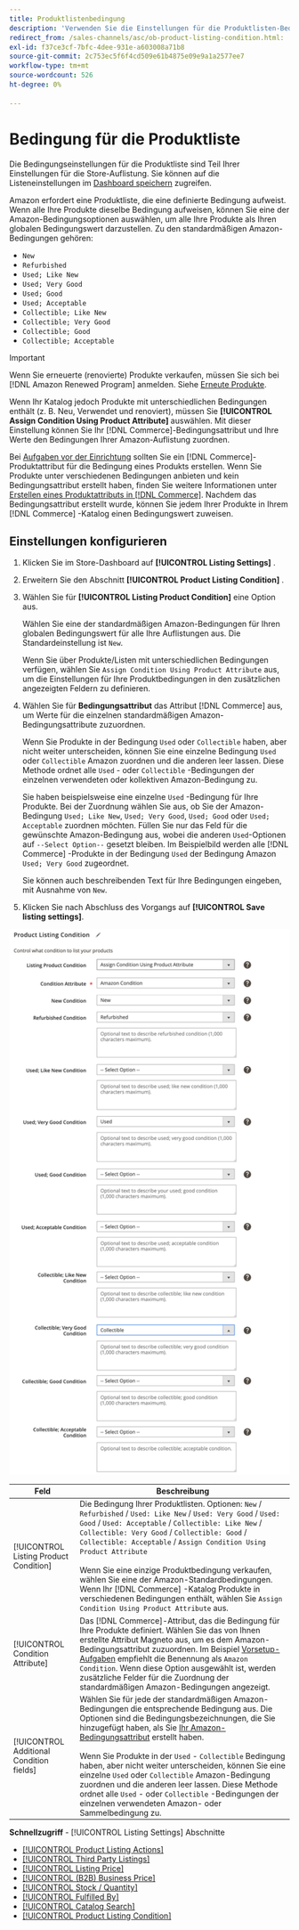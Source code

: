 ```yaml
---
title: Produktlistenbedingung
description: 'Verwenden Sie die Einstellungen für die Produktlisten-Bedingung, um Ihre Commerce-Produkte einer Amazon-Produktbedingung zuzuordnen, z. B. "Neu"oder "Neu"oder "Raffiniert".'
redirect_from: /sales-channels/asc/ob-product-listing-condition.html: 
exl-id: f37ce3cf-7bfc-4dee-931e-a603008a71b8
source-git-commit: 2c753ec5f6f4cd509e61b4875e09e9a1a2577ee7
workflow-type: tm+mt
source-wordcount: 526
ht-degree: 0%

---
```


# Bedingung für die Produktliste

Die Bedingungseinstellungen für die Produktliste sind Teil Ihrer Einstellungen für die Store-Auflistung. Sie können auf die Listeneinstellungen im [Dashboard speichern](./amazon-store-dashboard.md) zugreifen.

Amazon erfordert eine Produktliste, die eine definierte Bedingung aufweist. Wenn alle Ihre Produkte dieselbe Bedingung aufweisen, können Sie eine der Amazon-Bedingungsoptionen auswählen, um alle Ihre Produkte als Ihren globalen Bedingungswert darzustellen. Zu den standardmäßigen Amazon-Bedingungen gehören:

- `New`
- `Refurbished`
- `Used; Like New`
- `Used; Very Good`
- `Used; Good`
- `Used; Acceptable`
- `Collectible; Like New`
- `Collectible; Very Good`
- `Collectible; Good`
- `Collectible; Acceptable`

>[!IMPORTANT]
>
>Wenn Sie erneuerte (renovierte) Produkte verkaufen, müssen Sie sich bei [!DNL Amazon Renewed Program] anmelden. Siehe [Erneute Produkte](./renewed-products.md).

Wenn Ihr Katalog jedoch Produkte mit unterschiedlichen Bedingungen enthält (z. B. Neu, Verwendet und renoviert), müssen Sie **[!UICONTROL Assign Condition Using Product Attribute]** auswählen. Mit dieser Einstellung können Sie Ihr [!DNL Commerce]-Bedingungsattribut und Ihre Werte den Bedingungen Ihrer Amazon-Auflistung zuordnen.

Bei [Aufgaben vor der Einrichtung](./amazon-pre-setup-tasks.md) sollten Sie ein [!DNL Commerce]-Produktattribut für die Bedingung eines Produkts erstellen. Wenn Sie Produkte unter verschiedenen Bedingungen anbieten und kein Bedingungsattribut erstellt haben, finden Sie weitere Informationen unter [Erstellen eines Produktattributs in [!DNL Commerce]](./ob-creating-magento-attributes.md). Nachdem das Bedingungsattribut erstellt wurde, können Sie jedem Ihrer Produkte in Ihrem [!DNL Commerce] -Katalog einen Bedingungswert zuweisen.

## Einstellungen konfigurieren

1. Klicken Sie im Store-Dashboard auf **[!UICONTROL Listing Settings]** .

1. Erweitern Sie den Abschnitt **[!UICONTROL Product Listing Condition]** .

1. Wählen Sie für **[!UICONTROL Listing Product Condition]** eine Option aus.

   Wählen Sie eine der standardmäßigen Amazon-Bedingungen für Ihren globalen Bedingungswert für alle Ihre Auflistungen aus. Die Standardeinstellung ist `New`.

   Wenn Sie über Produkte/Listen mit unterschiedlichen Bedingungen verfügen, wählen Sie `Assign Condition Using Product Attribute` aus, um die Einstellungen für Ihre Produktbedingungen in den zusätzlichen angezeigten Feldern zu definieren.

1. Wählen Sie für **Bedingungsattribut** das Attribut [!DNL Commerce] aus, um Werte für die einzelnen standardmäßigen Amazon-Bedingungsattribute zuzuordnen.

   Wenn Sie Produkte in der Bedingung `Used` oder `Collectible` haben, aber nicht weiter unterscheiden, können Sie eine einzelne Bedingung `Used` oder `Collectible` Amazon zuordnen und die anderen leer lassen. Diese Methode ordnet alle `Used` - oder `Collectible` -Bedingungen der einzelnen verwendeten oder kollektiven Amazon-Bedingung zu.

   Sie haben beispielsweise eine einzelne `Used` -Bedingung für Ihre Produkte. Bei der Zuordnung wählen Sie aus, ob Sie der Amazon-Bedingung `Used; Like New`, `Used; Very Good`, `Used; Good` oder `Used; Acceptable` zuordnen möchten. Füllen Sie nur das Feld für die gewünschte Amazon-Bedingung aus, wobei die anderen `Used`-Optionen auf `--Select Option--` gesetzt bleiben. Im Beispielbild werden alle [!DNL Commerce] -Produkte in der Bedingung `Used` der Bedingung Amazon `Used; Very Good` zugeordnet.

   Sie können auch beschreibenden Text für Ihre Bedingungen eingeben, mit Ausnahme von `New`.

1. Klicken Sie nach Abschluss des Vorgangs auf **[!UICONTROL Save listing settings]**.

![Bedingung für die Produktliste](assets/amazon-product-listing-condition.png)

| Feld | Beschreibung |
|---|---|
| [!UICONTROL Listing Product Condition] | Die Bedingung Ihrer Produktlisten. Optionen: `New` / `Refurbished` / `Used: Like New` / `Used: Very Good` / `Used: Good` / `Used: Acceptable` / `Collectible: Like New` / `Collectible: Very Good` / `Collectible: Good` / `Collectible: Acceptable` / `Assign Condition Using Product Attribute`<br><br>Wenn Sie eine einzige Produktbedingung verkaufen, wählen Sie eine der Amazon-Standardbedingungen. Wenn Ihr [!DNL Commerce] -Katalog Produkte in verschiedenen Bedingungen enthält, wählen Sie `Assign Condition Using Product Attribute` aus. |
| [!UICONTROL Condition Attribute] | Das [!DNL Commerce]-Attribut, das die Bedingung für Ihre Produkte definiert. Wählen Sie das von Ihnen erstellte Attribut Magneto aus, um es dem Amazon-Bedingungsattribut zuzuordnen. Im Beispiel [Vorsetup-Aufgaben](./ob-creating-magento-attributes.md) empfiehlt die Benennung als `Amazon Condition`. Wenn diese Option ausgewählt ist, werden zusätzliche Felder für die Zuordnung der standardmäßigen Amazon-Bedingungen angezeigt. |
| [!UICONTROL Additional Condition fields] | Wählen Sie für jede der standardmäßigen Amazon-Bedingungen die entsprechende Bedingung aus. Die Optionen sind die Bedingungsbezeichnungen, die Sie hinzugefügt haben, als Sie [Ihr Amazon-Bedingungsattribut](./ob-creating-magento-attributes.md) erstellt haben.<br><br>Wenn Sie Produkte in der  `Used` -  `Collectible` Bedingung haben, aber nicht weiter unterscheiden, können Sie eine einzelne  `Used` oder  `Collectible` Amazon-Bedingung zuordnen und die anderen leer lassen. Diese Methode ordnet alle `Used` - oder `Collectible` -Bedingungen der einzelnen verwendeten Amazon- oder Sammelbedingung zu. |

**Schnellzugriff**  -  [!UICONTROL Listing Settings] Abschnitte

- [[!UICONTROL Product Listing Actions]](./product-listing-actions.md)
- [[!UICONTROL Third Party Listings]](./third-party-listing-settings.md)
- [[!UICONTROL Listing Price]](./listing-price.md)
- [[!UICONTROL (B2B) Business Price]](./business-pricing.md)
- [[!UICONTROL Stock / Quantity]](./stock-quantity.md)
- [[!UICONTROL Fulfilled By]](./fulfilled-by.md)
- [[!UICONTROL Catalog Search]](./catalog-search.md)
- [[!UICONTROL Product Listing Condition]](./product-listing-condition.md)
